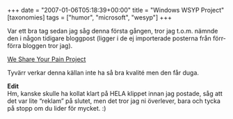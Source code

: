 +++
date = "2007-01-06T05:18:39+00:00"
title = "Windows WSYP Project"
[taxonomies]
tags = ["humor", "microsoft", "wesyp"]
+++

Var ett bra tag sedan jag såg denna första gången, tror jag t.o.m. nämnde den i någon tidigare bloggpost (ligger i de ej importerade posterna från förr-förra bloggen tror jag).

  
[We Share Your Pain Project][1]

Tyvärr verkar denna källan inte ha så bra kvalité men den får duga.

**Edit**  
Hm, kanske skulle ha kollat klart på HELA klippet innan jag postade, såg att det var lite &#8220;reklam&#8221; på slutet, men det tror jag ni överlever, bara och tycka på stopp om du lider för mycket. :) 



<small></small>

 [1]: http://www.youtube.com/watch?v=1Q_EPUXlyME
